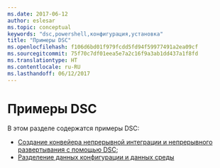 ```yaml
---
ms.date: 2017-06-12
author: eslesar
ms.topic: conceptual
keywords: "dsc,powershell,конфигурация,установка"
title: "Примеры DSC"
ms.openlocfilehash: f106d6bd01f979fcdd5fd94f59977491a2ea09cf
ms.sourcegitcommit: 75f70c7df01eea5e7a2c16f9a3ab1dd437a1f8fd
ms.translationtype: HT
ms.contentlocale: ru-RU
ms.lasthandoff: 06/12/2017
---
```

<a id="dsc-examples" class="xliff"></a>
# Примеры DSC

В этом разделе содержатся примеры DSC:

- [Создание конвейера непрерывной интеграции и непрерывного развертывания с помощью DSC](dscCiCd.md);
- [Разделение данных конфигурации и данных среды](separatingEnvData.md)

